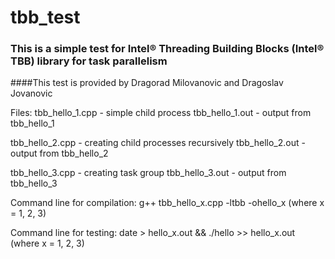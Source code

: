 # tbb_test
### This is a simple test for Intel® Threading Building Blocks (Intel® TBB) library for task parallelism 
####This test is provided by Dragorad Milovanovic and Dragoslav Jovanovic

Files:
tbb_hello_1.cpp - simple child process
tbb_hello_1.out - output from tbb_hello_1

tbb_hello_2.cpp - creating child processes recursively
tbb_hello_2.out - output from tbb_hello_2

tbb_hello_3.cpp - creating task group
tbb_hello_3.out - output from tbb_hello_3

Command line for compilation:
g++ tbb_hello_x.cpp -ltbb -ohello_x (where x = 1, 2, 3)

Command line for testing:
date > hello_x.out && ./hello >> hello_x.out (where x = 1, 2, 3)
